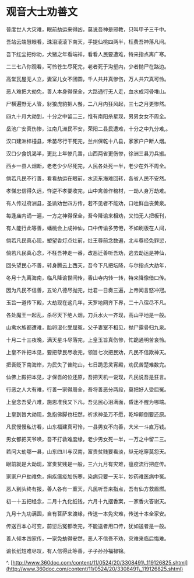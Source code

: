 # 观音大士劝善文

&#x20;

普度世人大灾难，眼前劫运来得凶，莫说吾神是邪教，只叫甲子三千中。

吾站云端慧眼看，珠泪滚滚下南天，手提仙桃四两半，枉费吾神落凡间。

吾下红尘把你劝，犬猪之年看端祥，看看人民要遭难，特来指点离广寒。

二三七八你观看，可怜苍生尽死完，老者死于沟壑内，少者抛尸在路边。

高堂瓦屋无人立，妻室儿女不团圆，千人共井真惨伤，万人共穴真可怜。

恶人难把大劫免，善人本身得保全，大路通行无人走，血水成河骨堆山。

尸横遍野无人管，豺狼虎豹把人餐，二八月内狂风起，三七之月更惨然。

四九十月大劫到，十分之中留二三，惟有南阳杀星现，男男女女不周全。

岳池广安真伤惨，江南几洲民不安，荣阳二县民遭难，十分之中九分难,。

汉口建洲梓橦县，禾苗尽行干死完，兰州保乾十八县，家家户户断人烟。

汉口少食饥渴半，更比上年惨几番，山西两省更伤惨，徐洲三县刀兵搬。

西乡一县人烟断，老老少少尽死完，人民各处死一半，老少在外不周全。

倘若凡民不行善，看看劫运在眼前，水流东海难回转，各省人民不安然。

孝悌忠信得久远，忤逆不孝要收完，山中禽兽作棺材，一劫人身万劫难。

有人传过府洲县，圣谕劝世四方传，若不见者不能劝，口吐鲜血丧黄泉。

每逢庙内诵一遍，一方之神得保全，吾今降谕来相劝，又怕无人把板刊，

有人能行此等善，蟠桃会上成神仙，口中传谕多劳倦，不如刷版在人间，

倘若凡民真心现，塑望香灯点灶前，灶王尊前念数遍，北斗尊经免罪愆，

倘若凡民真心念，不枉吾神走一番，改恶迁善听吾劝，逃去劫运是神仙，

回头望民心不善，转身腾云上西天，吾今下凡把坛降，与尔指点大劫年，

冬月十九离海南，临凡降谕世间传，香山寺内转一转，特来降像借口传。

因为凡民不信善，五论八德尽抛完，灶君一日奏三遍，上帝闻言怒冲冠。

玉旨一道传下殿，大劫现在这几年，天罗地网齐下界，二十八宿尽不凡。

各处魔王一起乱，杀尽天下绝人烟，刀兵水火一齐现，高山平地是一般。

山禽水族都遭难，胎卵湿化受屈冤，父子妻室不相见，抛尸露骨归九泉。

十月二十三夜晚，满天星斗尽落完，上皇玉旨真伤惨，忙跪通明苦哀怜。

上皇不许把本见，要把孽民尽收完，领旨七次把民劝，凡民不信欺神天。

把吾贬下南海岸，为民失了普陀山，七日跪思灵宵殿，劝民苦楚难数完。

仙佛上殿把本见，才保吾的位还原，吾把天机一说现，凡民说吾是狂言。

行恶之人大有难，行善一家得周全，吾将善恶分两段，莫把好人受屈冤。

上皇念吾受八难，施恩准我又下凡，吾见民心泪满面，昏迷不醒为哪端。

上皇到旨大劫现，急抱佛脚也枉然，祈求神圣万不愿，乾坤颠倒要还原。

凡民慢慢私访看，山东福建真可怜，一县男女不向善，大米一斗直万钱。

男女都把天爷唤，吾不打救难度缘，老少男女死一半，一万之中留二三。

若问大劫哪一县，山东四川与汉南，富贵贫贱要看淡，纵无吃穿莫怨天。

眼前就是大劫现，富贵贫贱是一般，三六九月有灾难，瘟疫流行把症传。

家家户户劫难免，痢疾瘟疫加伤寒，染病只要一天半，妙药难医病中冤。

恶人到头终有报，善人各有一重天，凡民听吾来指点，吾有仙方救眉燃。

初一十五把经念，二月十九化纸钱，六月十九摆香案，一家香火答谢天。

九月十九功满圆，自有菩萨来渡缘，传送一本免灾难，传送十本全家安。

传送百本心可变，前愆后冤都改完，不能送者用口传，犹如送者是一般。

善人倾本四家传，一家免劫得安然，恶人不信吾不劝，灾难来临后悔难。

谕长纸短难尽叹，有人信得此等善，子子孙孙福禄锦。

&#x20;

^. [http://www.360doc.com/content/11/0524/20/3308491\_119126825.shtml](http://www.360doc.com/content/11/0524/20/3308491\_119126825.shtml)

&#x20;
